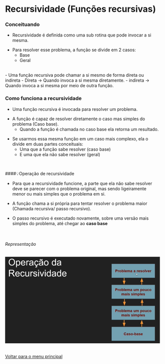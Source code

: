 # Recursividade (Funções recursivas)

### Conceituando
- Recursividade é definida como uma sub rotina que pode invocar a si mesma.
* Para resolver esse problema, a função se divide em 2 casos:
    - Base
    - Geral
<br/>
- Uma função recursiva pode chamar a si mesmo de forma direta ou indireta
    - Direta → Quando invoca a si mesma diretamente.
    - indireta → Quando invoca a si mesma por meio de outra função.
<br/>

### Como funciona a recursividade
- Uma função recursiva é invocada para resolver um problema.

* A função é capaz de resolver diretamente o caso mas simples do problema (Caso base).
    - Quando a função é chamada no caso base ela retorna um resultado.

- Se usarmos essa mesma função em um caso mais complexo, ela o divide em duas partes conceituais:
    - Uma que a função sabe resolver (caso base)
    - E uma que ela não sabe resolver (geral)
<br/>


####💡Operação de recursividade

- Para que a recursividade funcione, a parte que ela não sabe resolver  deve se parecer com o problema original, mas sendo ligeiramente menor ou mais simples que o problema em si.
* A função chama a si própria para tentar resolver o problema maior (Chamada recursiva/ passo recursivo).
- O passo recursivo é executado novamente, sobre uma versão mais simples do problema, até chegar ao **caso base**
<br/>

###### Representação
<img src="/Modulo%206%20-%20Sub%20rotinas%20(Funções%20e%20procedimentos)/img/1.jpg" width="600px">


<br/>
<br/>

[Voltar para o menu principal](https://github.com/Joshpcbrrj/Boson_treinamentos-Logica_de_programacao_com_portugol_studio)




